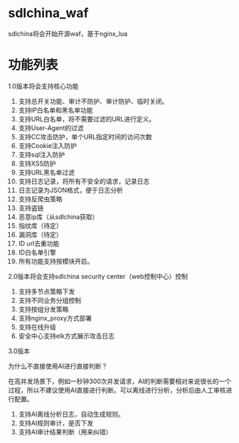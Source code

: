 # sdlchina_waf

sdlchina将会开始开源waf，基于nginx_lua

# 功能列表

1.0版本将会支持核心功能

1. 支持总开关功能、审计不防护、审计防护、临时关闭。
2. 支持IP白名单和黑名单功能
3. 支持URL白名单，将不需要过滤的URL进行定义。
4. 支持User-Agent的过滤
5. 支持CC攻击防护，单个URL指定时间的访问次数
6. 支持Cookie注入防护
7. 支持sql注入防护
8. 支持XSS防护
9. 支持URL黑名单过滤
10. 支持日志记录，将所有不安全的请求，记录日志
11. 日志记录为JSON格式，便于日志分析
12. 支持反爬虫策略
13. 支持盗链
14. 恶意ip库（从sdlchina获取）
15. 指纹库（待定）
16. 漏洞库（待定）
17. ID url去重功能
18. ID白名单引擎
19. 所有功能支持按模块开启。

2.0版本将会支持sdlchina security center（web控制中心）控制

1. 支持多节点策略下发
2. 支持不同业务分组控制
3. 支持按组分发策略
4. 支持nginx_proxy方式部署
5. 支持在线升级
6. 安全中心支持elk方式展示攻击日志

3.0版本

为什么不直接使用AI进行直接判断？

在高并发场景下，例如一秒钟300次并发请求，AI的判断需要相对来说很长的一个过程，所以不建议使用AI直接进行判断。可以离线进行分析，分析后由人工审核进行配置。

1. 支持AI离线分析日志，自动生成规则。
2. 支持AI规则审计，是否下发
3. 支持AI审计结果判断（用来纠错）

